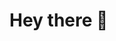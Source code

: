 <!---
- 👋 Hi, I’m @prathmesh-chopade
- 👀 I’m interested in ...
- 🌱 I’m currently learning ...
- 💞️ I’m looking to collaborate on ...
- 📫 How to reach me ...


prathmesh-chopade/prathmesh-chopade is a ✨ special ✨ repository because its `README.md` (this file) appears on your GitHub profile.
You can click the Preview link to take a look at your changes.
--->

# Hey there :wave:

